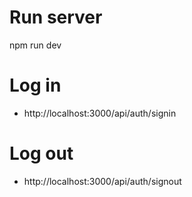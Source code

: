 # Run server
npm run dev

# Log in
- http://localhost:3000/api/auth/signin

# Log out
- http://localhost:3000/api/auth/signout
